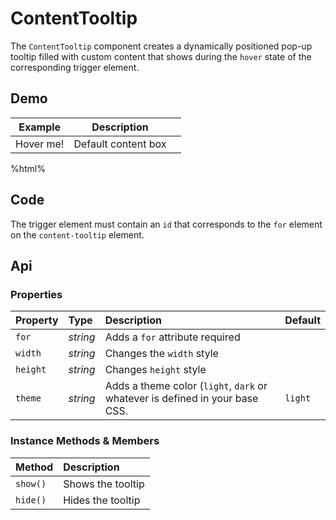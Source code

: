 # ContentTooltip

The `ContentTooltip` component creates a dynamically positioned pop-up tooltip filled with custom content that shows during the `hover` state of the corresponding trigger element.

## Demo

<table class="example">
  <thead>
    <tr>
      <th>Example</th>
      <th>Description</th>
      <th></th>
    </tr>
  </thead>
  <tbody>
    <tr>
      <td>
        <span id="content-tooltip-example-1">Hover me!</span>
      </td>
      <td>
        <span id="content-tooltip-tooltip-1">
          Default content box
        </span>
      </td>
    </tr>
  </tbody>
</table>

%html%

## Code

The trigger element must contain an `id` that corresponds to the `for` element on the `content-tooltip` element.

## Api

### Properties

| Property | Type | Description | Default |
| :--- | :--- | :--- | :--- |
| `for` | *string* | Adds a `for` attribute <span class="req">required</span> |  |
| `width` | *string* | Changes the `width` style |  |
| `height` | *string* | Changes `height` style |  |
| `theme` | *string* | Adds a theme color (`light`, `dark` or whatever is defined in your base CSS. | `light` |

### Instance Methods & Members

| Method | Description |
| :--- | :--- |
| `show()` | Shows the tooltip |
| `hide()` | Hides the tooltip |
